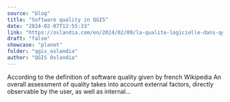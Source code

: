 ```yaml
---
source: "blog"
title: "Software quality in QGIS"
date: "2024-02-07T12:55:33"
link: "https://oslandia.com/en/2024/02/09/la-qualite-logicielle-dans-qgis/"
draft: "false"
showcase: "planet"
folder: "qgis_oslandia"
author: "QGIS Oslandia"
---
```


According to the definition of software quality given by french Wikipedia An overall assessment of quality takes into account external factors, directly observable by the user, as well as internal...
